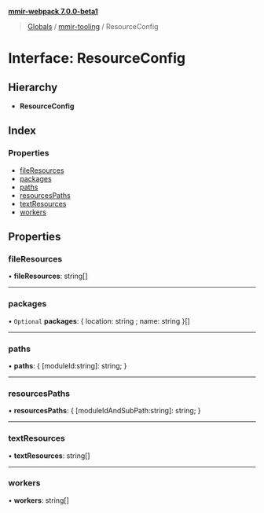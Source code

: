 **[mmir-webpack 7.0.0-beta1](../README.md)**

> [Globals](../README.md) / [mmir-tooling](../modules/mmir_tooling.md) / ResourceConfig

# Interface: ResourceConfig

## Hierarchy

* **ResourceConfig**

## Index

### Properties

* [fileResources](mmir_tooling.resourceconfig.md#fileresources)
* [packages](mmir_tooling.resourceconfig.md#packages)
* [paths](mmir_tooling.resourceconfig.md#paths)
* [resourcesPaths](mmir_tooling.resourceconfig.md#resourcespaths)
* [textResources](mmir_tooling.resourceconfig.md#textresources)
* [workers](mmir_tooling.resourceconfig.md#workers)

## Properties

### fileResources

•  **fileResources**: string[]

___

### packages

• `Optional` **packages**: { location: string ; name: string  }[]

___

### paths

•  **paths**: { [moduleId:string]: string;  }

___

### resourcesPaths

•  **resourcesPaths**: { [moduleIdAndSubPath:string]: string;  }

___

### textResources

•  **textResources**: string[]

___

### workers

•  **workers**: string[]
